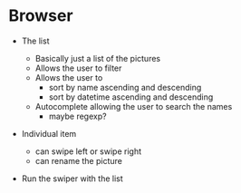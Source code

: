 # Browser

- The list
  - Basically just a list of the pictures
  - Allows the user to filter
  - Allows the user to
    - sort by name ascending and descending
    - sort by datetime ascending and descending
  - Autocomplete allowing the user to search the names
    - maybe regexp?

- Individual item
  - can swipe left or swipe right
  - can rename the picture

- Run the swiper with the list

